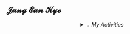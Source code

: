 ## 𝓙𝓾𝓷𝓰 𝓔𝓾𝓷 𝓚𝔂𝓸

<div align="center">

<i>
<details>
<summary>
  <img src="https://cdn3.emoji.gg/emojis/6007-shaun-thumbsup.png" alt="Eyes" width="2%" /> My Activities
</summary>
   <br>
  
  
[![Solved.ac
프로필](http://mazassumnida.wtf/api/generate_badge?boj=kyoc)](https://solved.ac/kyoc)


<a href="https://kyo-0209.notion.site/0e677e5ec6c3467a993e3ebef1fee2b6?pvs=4" target="_blank">
    <img src="https://upload.wikimedia.org/wikipedia/commons/thumb/e/e9/Notion-logo.svg/1024px-Notion-logo.svg.png" alt="위의 이미지를 누르면 연결됩니다." width="100" height="100">
</a>
아이콘 클릭

</details>

</i>


</div>
